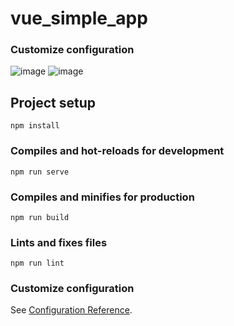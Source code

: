 # vue_simple_app
### Customize configuration
![image](https://user-images.githubusercontent.com/30147027/156659241-481aa418-fee4-431e-9464-2145d2446d48.png)
![image](https://user-images.githubusercontent.com/30147027/156659328-2a779846-85ed-42ab-95f9-b9efd0086d6c.png)


## Project setup
```
npm install
```

### Compiles and hot-reloads for development
```
npm run serve
```

### Compiles and minifies for production
```
npm run build
```

### Lints and fixes files
```
npm run lint
```

### Customize configuration
See [Configuration Reference](https://cli.vuejs.org/config/).
